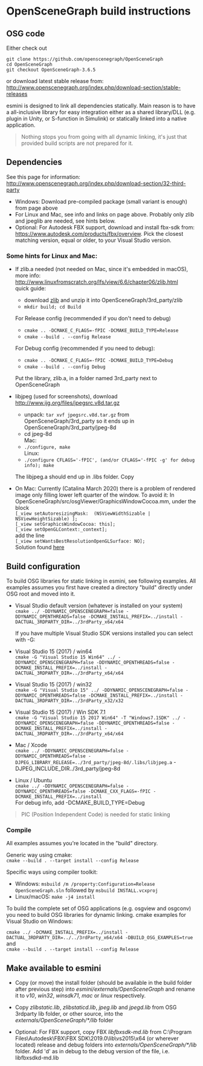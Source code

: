 # OpenSceneGraph build instructions

## OSG code
Either check out
```
git clone https://github.com/openscenegraph/OpenSceneGraph
cd OpenSceneGraph
git checkout OpenSceneGraph-3.6.5
```
or download latest stable release from:
http://www.openscenegraph.org/index.php/download-section/stable-releases

esmini is designed to link all dependencies statically. Main reason is to have a all-inclusive library for easy integration either as a shared library/DLL (e.g. plugin in Unity, or S-function in Simulink) or statically linked into a native application.
> Nothing stops you from going with all dynamic linking, it's just that provided build scripts are not prepared for it.

## Dependencies
See this page for information: http://www.openscenegraph.org/index.php/download-section/32-third-party
- Windows: Download pre-compiled package (small variant is enough) from page above
- For Linux and Mac, see info and links on page above. Probably only zlib and jpeglib are needed, see hints below.
- Optional: For Autodesk FBX support, download and install fbx-sdk from:
https://www.autodesk.com/products/fbx/overview. Pick the closest matching version, equal or older, to your Visual Studio version.

### Some hints for Linux and Mac:
- If zlib.a needed (not needed on Mac, since it's embedded in macOS), more info: http://www.linuxfromscratch.org/lfs/view/6.6/chapter06/zlib.html  
  quick guide: 
  * download [zlib](https://www.zlib.net/) and unzip it into OpenSceneGraph/3rd_party/zlib
  * ```mkdir build; cd Build  ```
  
  For Release config (recommended if you don't need to debug)
  * ```cmake .. -DCMAKE_C_FLAGS=-fPIC -DCMAKE_BUILD_TYPE=Release```
  * ```cmake --build . --config Release```
  
  For Debug config (recommended if you need to debug):
  * ```cmake .. -DCMAKE_C_FLAGS=-fPIC -DCMAKE_BUILD_TYPE=Debug```
  * ```cmake --build . --config Debug```  

  Put the library, zlib.a, in a folder named 3rd_party next to OpenSceneGraph 

- libjpeg (used for screenshots), download http://www.ijg.org/files/jpegsrc.v8d.tar.gz  
  - unpack: ```tar xvf jpegsrc.v8d.tar.gz``` from OpenSceneGraph/3rd_party so it ends up in OpenSceneGraph/3rd_party/jpeg-8d
  - cd jpeg-8d  
  Mac: 
  - ```./configure, make```  
  Linux: 
  - ```./configure CFLAGS='-fPIC', (and/or CFLAGS='-fPIC -g' for debug info); make```   

  The libjpeg.a should end up in .libs folder. Copy 

- On Mac: Currently (Catalina March 2020) there is a problem of rendered image only filling lower left quarter of the window. To avoid it: In OpenSceneGraph/src/osgViewer/GraphicsWindowCocoa.mm,
under the block  
`[_view setAutoresizingMask:  (NSViewWidthSizable | NSViewHeightSizable) ];`  
`[_view setGraphicsWindowCocoa: this];`  
`[_view setOpenGLContext:_context];`  
add the line  
`[_view setWantsBestResolutionOpenGLSurface: NO];`  
Solution found [here](https://github.com/openscenegraph/OpenSceneGraph/issues/926#issuecomment-600080664)

## Build configuration
To build OSG libraries for static linking in esmini, see following examples. All examples assumes you first have created a directory "build" directly under OSG root and moved into it.

- Visual Studio default version (whatever is installed on your system)  
`cmake ../ -DDYNAMIC_OPENSCENEGRAPH=false -DDYNAMIC_OPENTHREADS=false -DCMAKE_INSTALL_PREFIX=../install -DACTUAL_3RDPARTY_DIR=../3rdParty_x64/x64`

    If you have multiple Visual Studio SDK versions installed you can select with -G:

- Visual Studio 15 (2017) / win64  
`cmake -G "Visual Studio 15 Win64" ../ -DDYNAMIC_OPENSCENEGRAPH=false -DDYNAMIC_OPENTHREADS=false -DCMAKE_INSTALL_PREFIX=../install -DACTUAL_3RDPARTY_DIR=../3rdParty_x64/x64`

- Visual Studio 15 (2017) / win32  
`cmake -G "Visual Studio 15" ../ -DDYNAMIC_OPENSCENEGRAPH=false -DDYNAMIC_OPENTHREADS=false -DCMAKE_INSTALL_PREFIX=../install -DACTUAL_3RDPARTY_DIR=../3rdParty_x32/x32`

- Visual Studio 15 (2017) / Win SDK 7.1  
`cmake -G "Visual Studio 15 2017 Win64" -T "Windows7.1SDK" ../ -DDYNAMIC_OPENSCENEGRAPH=false -DDYNAMIC_OPENTHREADS=false -DCMAKE_INSTALL_PREFIX=../install -DACTUAL_3RDPARTY_DIR=../3rdParty_x64/x64`

- Mac / Xcode  
`cmake ../ -DDYNAMIC_OPENSCENEGRAPH=false -DDYNAMIC_OPENTHREADS=false -DJPEG_LIBRARY_RELEASE=../3rd_party/jpeg-8d/.libs/libjpeg.a` -DJPEG_INCLUDE_DIR../3rd_party/jpeg-8d

- Linux / Ubuntu  
`cmake ../ -DDYNAMIC_OPENSCENEGRAPH=false -DDYNAMIC_OPENTHREADS=false -DCMAKE_CXX_FLAGS=-fPIC -DCMAKE_INSTALL_PREFIX=../install`  
For debug info, add -DCMAKE_BUILD_TYPE=Debug
> PIC (Position Independent Code) is needed for static linking

### Compile
All examples assumes you're located in the "build" directory.

Generic way using cmake:  
`cmake --build . --target install --config Release`

Specific ways using compiler toolkit:
- Windows: `msbuild /m /property:Configuration=Release OpenSceneGraph.sln` followed by `msbuild INSTALL.vcxproj`
- Linux/macOS: `make -j4 install`

To build the complete set of OSG applications (e.g. osgview and osgconv) you need to build OSG libraries for dynamic linking. cmake examples for Visual Studio on Windows:

`cmake ../ -DCMAKE_INSTALL_PREFIX=../install -DACTUAL_3RDPARTY_DIR=../../3rdParty_x64/x64 -DBUILD_OSG_EXAMPLES=true`  
and  
`cmake --build . --target install --config Release`

## Make available to esmini
- Copy (or move) the install folder (should be available in the build folder after previous step) into _esmini/externals/OpenSceneGraph_ and rename it to _v10_, _win32_, _winsdk71_, _mac_ or _linux_ respectively.

- Copy _zlibstatic.lib_, _zlibstaticd.lib_, _jpeg.lib_ and _jpegd.lib_ from OSG 3rdparty lib folder, or other source, into the _externals/OpenSceneGraph/*/lib_ folder

- Optional: For FBX support, copy FBX _libfbxsdk-md.lib_ from C:\Program Files\Autodesk\FBX\FBX SDK\2019.0\lib\vs2015\x64 (or wherever located) release and debug folders into _externals/OpenSceneGraph/*/lib_ folder. Add 'd' as in debug to the debug version of the file, i.e. libfbxsdkd-md.lib
